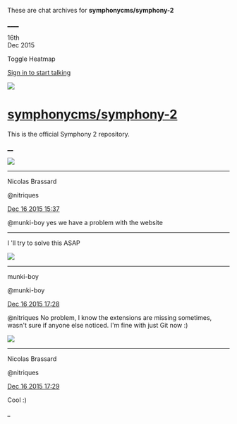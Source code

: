 These are chat archives for **symphonycms/symphony-2**

[__](/symphonycms/symphony-2/archives/2015/12/17)[__](/symphonycms/symphony-2/archives/2015/12/15)

16th  
Dec 2015

Toggle Heatmap

[Sign in to start talking](/login?action=login&button=archive-login)

![](https://avatars-02.gitter.im/group/iv/3/57542c45c43b8c601977197e?s=48)

#  [symphonycms/symphony-2](/symphonycms/symphony-2)

This is the official Symphony 2 repository.

[ __](/orgs/symphonycms/rooms "More symphonycms rooms")

![](https://avatars1.githubusercontent.com/u/771169?v=3&s=30)

____

Nicolas Brassard

@nitriques

[Dec 16 2015
15:37](https://gitter.im/symphonycms/symphony-2?at=5671854f355706ad4e3bc075)

@munki-boy yes we have a problem with the website

____

I 'll try to solve this ASAP

![](https://avatars1.githubusercontent.com/u/4517581?v=3&s=30)

____

munki-boy

@munki-boy

[Dec 16 2015
17:28](https://gitter.im/symphonycms/symphony-2?at=56719f5af31bbe91555ad989)

@nitriques No problem, I know the extensions are missing sometimes, wasn't
sure if anyone else noticed. I'm fine with just Git now :)

![](https://avatars1.githubusercontent.com/u/771169?v=3&s=30)

____

Nicolas Brassard

@nitriques

[Dec 16 2015
17:29](https://gitter.im/symphonycms/symphony-2?at=56719f644a9f5f6772aba7cb)

Cool :)

_


